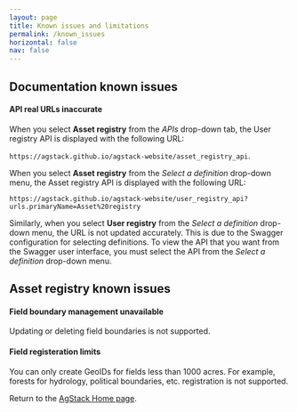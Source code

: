 ```yaml
---
layout: page
title: Known issues and limitations
permalink: /known_issues
horizontal: false
nav: false
---
```


## Documentation known issues

#### API real URLs inaccurate 

When you select **Asset registry** from the _APIs_ drop-down tab, the User registry API is displayed with the following URL:

`https://agstack.github.io/agstack-website/asset_registry_api`. 

When you select **Asset registry** from the _Select a definition_ drop-down menu, the Asset registry API is displayed with the following URL:

`https://agstack.github.io/agstack-website/user_registry_api?urls.primaryName=Asset%20registry` 

Similarly, when you select **User registry** from the _Select a definition_ drop-down menu, the URL is not updated accurately. This is due to the Swagger configuration for selecting definitions. To view the API that you want from the Swagger user interface, you must select the API from the _Select a definition_ drop-down menu.

## Asset registry known issues

#### Field boundary management unavailable

Updating or deleting field boundaries is not supported.

#### Field registeration limits

You can only create GeoIDs for fields less than 1000 acres. For example, forests for hydrology, political boundaries, etc. registration is not supported.

Return to the [AgStack Home page](https://agstack.github.io/agstack-website/).
